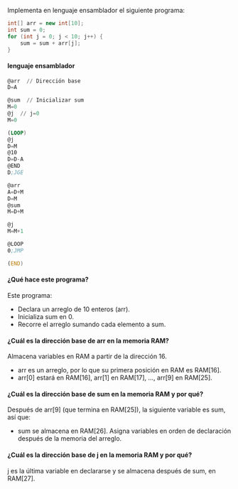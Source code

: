 Implementa en lenguaje ensamblador el siguiente programa:

```c++
int[] arr = new int[10];
int sum = 0;
for (int j = 0; j < 10; j++) {
    sum = sum + arr[j];
}
```
#### lenguaje ensamblador

```asm
@arr  // Dirección base
D=A

@sum  // Inicializar sum
M=0
@j  // j=0
M=0

(LOOP)
@j
D=M
@10
D=D-A
@END
D;JGE

@arr
A=D+M
D=M
@sum
M=D+M

@j
M=M+1

@LOOP
0;JMP

(END)

```
#### ¿Qué hace este programa?

Este programa:

- Declara un arreglo de 10 enteros (arr).
- Inicializa sum en 0.
- Recorre el arreglo sumando cada elemento a sum.

#### ¿Cuál es la dirección base de arr en la memoria RAM?

Almacena variables en RAM a partir de la dirección 16.

- arr es un arreglo, por lo que su primera posición en RAM es RAM[16].
- arr[0] estará en RAM[16], arr[1] en RAM[17], ..., arr[9] en RAM[25].

#### ¿Cuál es la dirección base de sum en la memoria RAM y por qué?

Después de arr[9] (que termina en RAM[25]), la siguiente variable es sum, así que:

- sum se almacena en RAM[26]. Asigna variables en orden de declaración después de la memoria del arreglo.

#### ¿Cuál es la dirección base de j en la memoria RAM y por qué?

j es la última variable en declararse y se almacena después de sum, en RAM[27].